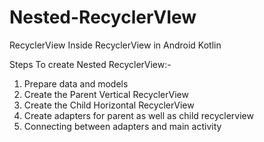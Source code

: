 # Nested-RecyclerVIew
RecyclerView Inside RecyclerView in Android Kotlin

Steps To create Nested RecyclerView:-
1. Prepare data and models
2. Create the Parent Vertical RecyclerView
3. Create the Child Horizontal RecyclerView
4. Create adapters for parent as well as child recyclerview
5. Connecting between adapters and main activity
